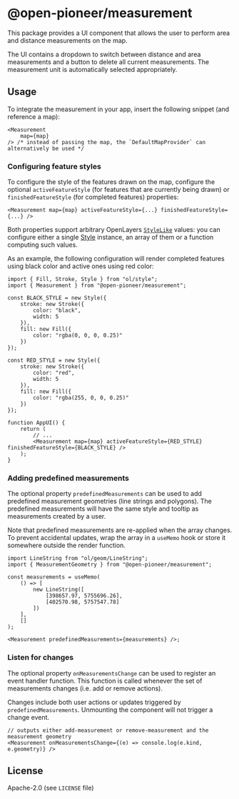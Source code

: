 # @open-pioneer/measurement

This package provides a UI component that allows the user to perform area and distance measurements on the map.

The UI contains a dropdown to switch between distance and area measurements and a button to delete all current measurements. The measurement unit is automatically selected appropriately.

## Usage

To integrate the measurement in your app, insert the following snippet (and reference a map):

```tsx
<Measurement
    map={map}
/> /* instead of passing the map, the `DefaultMapProvider` can alternatively be used */
```

### Configuring feature styles

To configure the style of the features drawn on the map, configure the optional `activeFeatureStyle` (for features that are currently being drawn) or `finishedFeatureStyle` (for completed features) properties:

```tsx
<Measurement map={map} activeFeatureStyle={...} finishedFeatureStyle={...} />
```

Both properties support arbitrary OpenLayers [`StyleLike`](https://openlayers.org/en/latest/apidoc/module-ol_style_Style.html#~StyleLike) values: you can configure either a single [Style](https://openlayers.org/en/latest/apidoc/module-ol_style_Style.html) instance, an array of them or a function computing such values.

As an example, the following configuration will render completed features using black color and active ones using red color:

```tsx
import { Fill, Stroke, Style } from "ol/style";
import { Measurement } from "@open-pioneer/measurement";

const BLACK_STYLE = new Style({
    stroke: new Stroke({
        color: "black",
        width: 5
    }),
    fill: new Fill({
        color: "rgba(0, 0, 0, 0.25)"
    })
});

const RED_STYLE = new Style({
    stroke: new Stroke({
        color: "red",
        width: 5
    }),
    fill: new Fill({
        color: "rgba(255, 0, 0, 0.25)"
    })
});

function AppUI() {
    return (
        // ...
        <Measurement map={map} activeFeatureStyle={RED_STYLE} finishedFeatureStyle={BLACK_STYLE} />
    );
}
```

### Adding predefined measurements

The optional property `predefinedMeasurements` can be used to add predefined measurement geometries (line strings and polygons).
The predefined measurements will have the same style and tooltip as measurements created by a user.

Note that predefined measurements are re-applied when the array changes.
To prevent accidental updates, wrap the array in a `useMemo` hook or store it somewhere outside the render function.

```tsx
import LineString from "ol/geom/LineString";
import { MeasurementGeometry } from "@open-pioneer/measurement";

const measurements = useMemo(
    () => [
        new LineString([
            [398657.97, 5755696.26],
            [402570.98, 5757547.78]
        ])
    ],
    []
);

<Measurement predefinedMeasurements={measurements} />;
```

### Listen for changes

The optional property `onMeasurementsChange` can be used to register an event handler function.
This function is called whenever the set of measurements changes (i.e. add or remove actions).

Changes include both user actions or updates triggered by `predefinedMeasurements`.
Unmounting the component will not trigger a change event.

```tsx
// outputs either add-measurement or remove-measurement and the measurement geometry
<Measurement onMeasurementsChange={(e) => console.log(e.kind, e.geometry)} />
```

## License

Apache-2.0 (see `LICENSE` file)
